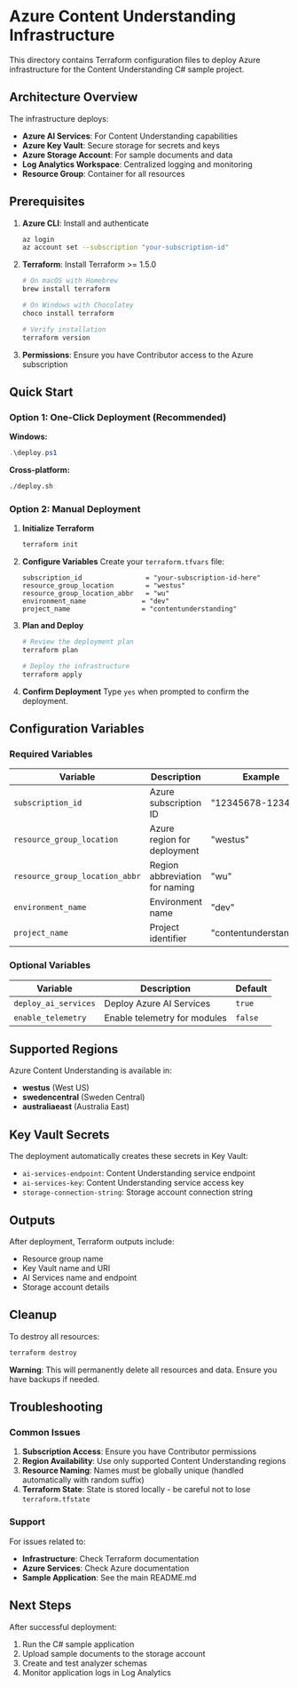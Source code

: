 # Azure Content Understanding Infrastructure

This directory contains Terraform configuration files to deploy Azure infrastructure for the Content Understanding C# sample project.

## Architecture Overview

The infrastructure deploys:

- **Azure AI Services**: For Content Understanding capabilities
- **Azure Key Vault**: Secure storage for secrets and keys
- **Azure Storage Account**: For sample documents and data
- **Log Analytics Workspace**: Centralized logging and monitoring
- **Resource Group**: Container for all resources

## Prerequisites

1. **Azure CLI**: Install and authenticate
   ```bash
   az login
   az account set --subscription "your-subscription-id"
   ```

2. **Terraform**: Install Terraform >= 1.5.0
   ```bash
   # On macOS with Homebrew
   brew install terraform
   
   # On Windows with Chocolatey
   choco install terraform
   
   # Verify installation
   terraform version
   ```

3. **Permissions**: Ensure you have Contributor access to the Azure subscription

## Quick Start

### Option 1: One-Click Deployment (Recommended)

**Windows:**
```powershell
.\deploy.ps1
```

**Cross-platform:**
```bash
./deploy.sh
```

### Option 2: Manual Deployment

1. **Initialize Terraform**
   ```bash
   terraform init
   ```

2. **Configure Variables**
   Create your `terraform.tfvars` file:
   ```hcl
   subscription_id                = "your-subscription-id-here"
   resource_group_location        = "westus"
   resource_group_location_abbr   = "wu"
   environment_name              = "dev"
   project_name                  = "contentunderstanding"
   ```

3. **Plan and Deploy**
   ```bash
   # Review the deployment plan
   terraform plan
   
   # Deploy the infrastructure
   terraform apply
   ```

4. **Confirm Deployment**
   Type `yes` when prompted to confirm the deployment.

## Configuration Variables

### Required Variables

| Variable | Description | Example |
|----------|-------------|---------|
| `subscription_id` | Azure subscription ID | "12345678-1234-..." |
| `resource_group_location` | Azure region for deployment | "westus" |
| `resource_group_location_abbr` | Region abbreviation for naming | "wu" |
| `environment_name` | Environment name | "dev" |
| `project_name` | Project identifier | "contentunderstanding" |

### Optional Variables

| Variable | Description | Default |
|----------|-------------|---------|
| `deploy_ai_services` | Deploy Azure AI Services | `true` |
| `enable_telemetry` | Enable telemetry for modules | `false` |

## Supported Regions

Azure Content Understanding is available in:
- **westus** (West US)
- **swedencentral** (Sweden Central) 
- **australiaeast** (Australia East)

## Key Vault Secrets

The deployment automatically creates these secrets in Key Vault:

- `ai-services-endpoint`: Content Understanding service endpoint
- `ai-services-key`: Content Understanding service access key
- `storage-connection-string`: Storage account connection string

## Outputs

After deployment, Terraform outputs include:

- Resource group name
- Key Vault name and URI
- AI Services name and endpoint
- Storage account details

## Cleanup

To destroy all resources:

```bash
terraform destroy
```

**Warning**: This will permanently delete all resources and data. Ensure you have backups if needed.

## Troubleshooting

### Common Issues

1. **Subscription Access**: Ensure you have Contributor permissions
2. **Region Availability**: Use only supported Content Understanding regions
3. **Resource Naming**: Names must be globally unique (handled automatically with random suffix)
4. **Terraform State**: State is stored locally - be careful not to lose `terraform.tfstate`

### Support

For issues related to:
- **Infrastructure**: Check Terraform documentation
- **Azure Services**: Check Azure documentation
- **Sample Application**: See the main README.md

## Next Steps

After successful deployment:

1. Run the C# sample application
2. Upload sample documents to the storage account
3. Create and test analyzer schemas
4. Monitor application logs in Log Analytics
